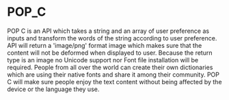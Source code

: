 POP_C
=====

POP C is an API which takes a string and an array of user preference as inputs and transform the words of the string according to user preference. API will return a 'image/png' format image which makes sure that the content will not be deformed when displayed to user. Because the return type is an image no Unicode support nor Font file installation will be required. People from all over the world can create their own dictionaries which are using their native fonts and share it among their community. POP C will make sure people enjoy the text content without being affected by the device or the language they use.